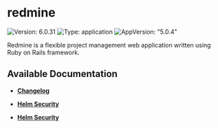 # redmine

![Version: 6.0.31](https://img.shields.io/badge/Version-6.0.31-informational?style=flat-square) ![Type: application](https://img.shields.io/badge/Type-application-informational?style=flat-square) ![AppVersion: "5.0.4"](https://img.shields.io/badge/AppVersion-"5.0.4"-informational?style=flat-square)

Redmine is a flexible project management web application written using Ruby on Rails framework.

## Available Documentation

- [**Changelog**](CHANGELOG)

- [**Helm Security**](container-security)

- [**Helm Security**](helm-security)

